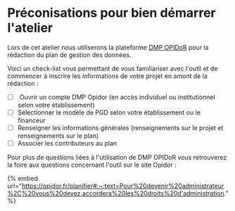# Préconisations pour bien démarrer l'atelier

Lors de cet atelier nous utiliserons la plateforme [DMP OPIDoR](https://dmp.opidor.fr) pour la rédaction du plan de gestion des données.&#x20;

Voici un check-list vous permettant de vous familiariser avec l'outil et de commencer à inscrire les informations de votre projet en amont de la rédaction :&#x20;

* [ ] &#x20;Ouvrir un compte DMP Opidor (en accès individuel ou institutionnel selon votre établissement)
* [ ] Sélectionner le modèle de PGD selon votre établissement ou le financeur
* [ ] Renseigner les informations générales (renseignements sur le projet et renseignements sur le plan)
* [ ] Associer les contributeurs au plan

Pour plus de questions liées à l'utilisation de DMP OPIDoR vous retrouverez la foire aux questions concernant l'outil sur le site Opidor :&#x20;

{% embed url="https://opidor.fr/planifier#:~:text=Pour%20devenir%20administrateur%2C%20vous%20devez,accordera%20les%20droits%20d'administration." %}




